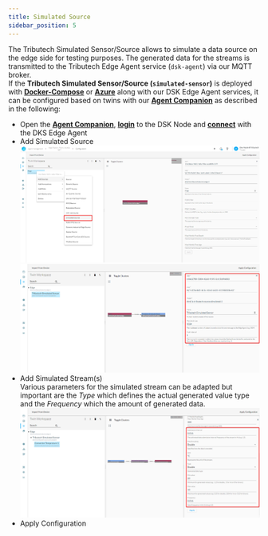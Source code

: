 ```yaml
---
title: Simulated Source
sidebar_position: 5
---
```


The Tributech Simulated Sensor/Source allows to simulate a data source on the edge side for testing purposes. The generated data for the streams is transmitted to the Tributech Edge Agent service (`dsk-agent`) via our MQTT broker.  
If the **Tributech Simulated Sensor/Source (`simulated-sensor`)** is deployed with [**Docker-Compose**](../../setup/agent/setup/docker-compose/source-setup.mdx#docker-compose-simulated-source) or [**Azure**](../../setup/agent/setup/azure/source-setup.mdx#azure-simulated-source) along with our DSK Edge Agent services, it can be configured based on twins with our [**Agent Companion**](../../setup/agent_companion) as described in the following:

- Open the [**Agent Companion**](../../setup/agent_companion), [**login**](../../setup/agent_companion#agent-companion-login) to the DSK Node and [**connect**](../../setup/agent_companion#agent-companion-connect) with the DKS Edge Agent
- Add Simulated Source
  ![Simulated Sensor/Source 0](./img/simulated-sensor-0.png)
  ![Simulated Sensor/Source 1](./img/simulated-sensor-1.png)
- Add Simulated Stream(s)  
  Various parameters for the simulated stream can be adapted but important are the _Type_ which defines the actual generated value type and the _Frequency_ which the amount of generated data.
  ![Simulated Sensor/Source 2](./img/simulated-sensor-2.png)
- Apply Configuration

